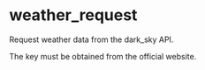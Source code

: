 # weather_request
Request weather data from the dark_sky API.

The key must be obtained from the official website. 
